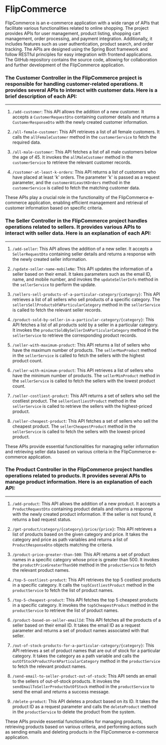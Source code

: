 # FlipCommerce

FlipCommerce is an e-commerce application with a wide range of APIs that facilitate various functionalities related to online shopping. The project provides APIs for user management, product listing, shopping cart management, order processing, and payment integration. Additionally, it includes features such as user authentication, product search, and order tracking. The APIs are designed using the Spring Boot framework and follow RESTful principles for easy integration with frontend applications. The GitHub repository contains the source code, allowing for collaboration and further development of the FlipCommerce application.

### The Customer Controller in the FlipCommerce project is responsible for handling customer-related operations. It provides several APIs to interact with customer data. Here is a brief description of each API:
-----------
1. `/add-customer`: This API allows the addition of a new customer. It accepts a `CustomerRequestDto` containing customer details and returns a `CustomerResponseDto` with the newly created customer information.

2. `/all-female-customer`: This API retrieves a list of all female customers. It calls the `allFemaleCustomer` method in the `customerService` to fetch the required data.

3. `/all-male-customer`: This API fetches a list of all male customers below the age of 45. It invokes the `allMaleCustomer` method in the `customerService` to retrieve the relevant customer records.

4. `/customer-at-least-k-orders`: This API returns a list of customers who have placed at least 'k' orders. The parameter 'k' is passed as a request parameter, and the `customerAtLeastKOrders` method in the `customerService` is called to fetch the matching customer data.

These APIs play a crucial role in the functionality of the FlipCommerce e-commerce application, enabling efficient management and retrieval of customer information based on specific criteria.

### The Seller Controller in the FlipCommerce project handles operations related to sellers. It provides various APIs to interact with seller data. Here is an explanation of each API:
-------------
1. `/add-seller`: This API allows the addition of a new seller. It accepts a `SellerRequestDto` containing seller details and returns a response with the newly created seller information.

2. `/update-seller-name-mobileNo`: This API updates the information of a seller based on their email. It takes parameters such as the email ID, name, and mobile number, and invokes the `updateSellerInfo` method in the `sellerService` to perform the update.

3. `/sellers-sell-products-of-a-particular-category/{category}`: This API retrieves a list of all sellers who sell products of a specific category. The `sellersSellProductsOfAParticularCategory` method in the `sellerService` is called to fetch the relevant seller records.

4. `/product-sold-by-seller-in-a-particular-category/{category}`: This API fetches a list of all products sold by a seller in a particular category. It invokes the `productSoldBySellerInAParticularCategory` method in the `sellerService` to retrieve the corresponding product records.

5. `/seller-with-maximum-product`: This API returns a list of sellers who have the maximum number of products. The `sellerMaxProduct` method in the `sellerService` is called to fetch the sellers with the highest product count.

6. `/seller-with-minimum-product`: This API retrieves a list of sellers who have the minimum number of products. The `sellerMinProduct` method in the `sellerService` is called to fetch the sellers with the lowest product count.

7. `/seller-costliest-product`: This API returns a set of sellers who sell the costliest product. The `sellerCostliestProduct` method in the `sellerService` is called to retrieve the sellers with the highest-priced product.

8. `/seller-cheapest-product`: This API fetches a set of sellers who sell the cheapest product. The `sellerCheapestProduct` method in the `sellerService` is called to fetch the sellers with the lowest-priced product.

These APIs provide essential functionalities for managing seller information and retrieving seller data based on various criteria in the FlipCommerce e-commerce application.


### The Product Controller in the FlipCommerce project handles operations related to products. It provides several APIs to manage product information. Here is an explanation of each API:
-----------------------
1. `/add-product`: This API allows the addition of a new product. It accepts a `ProductRequestDto` containing product details and returns a response with the newly created product information. If the seller is not found, it returns a bad request status.

2. `/get-product/category/{category}/price/{price}`: This API retrieves a list of products based on the given category and price. It takes the category and price as path variables and returns a list of `ProductResponseDto` objects matching the criteria.

3. `/product-price-greater-than-500`: This API returns a set of product names in a specific category whose price is greater than 500. It invokes the `productPriceGreaterThan500` method in the `productService` to fetch the relevant product names.

4. `/top-5-costliest-product`: This API retrieves the top 5 costliest products in a specific category. It calls the `top5CostliestProduct` method in the `productService` to fetch the list of product names.

5. `/top-5-cheapest-product`: This API fetches the top 5 cheapest products in a specific category. It invokes the `top5CheapestProduct` method in the `productService` to retrieve the list of product names.

6. `/product-based-on-seller-emailId`: This API fetches all the products of a seller based on their email ID. It takes the email ID as a request parameter and returns a set of product names associated with that seller.

7. `/out-of-stock-products-for-a-particular-category/{category}`: This API retrieves a set of product names that are out of stock for a particular category. It takes the category as a path variable and calls the `outOfStockProductForAParticularCategory` method in the `productService` to fetch the relevant product names.

8. `/send-email-to-seller-product-out-of-stock`: This API sends an email to the sellers of out-of-stock products. It invokes the `sendEmailToSellerProductOutOfStock` method in the `productService` to send the email and returns a success message.

9. `/delete-product`: This API deletes a product based on its ID. It takes the product ID as a request parameter and calls the `deleteProduct` method in the `productService` to delete the product from the system.

These APIs provide essential functionalities for managing products, retrieving products based on various criteria, and performing actions such as sending emails and deleting products in the FlipCommerce e-commerce application.
